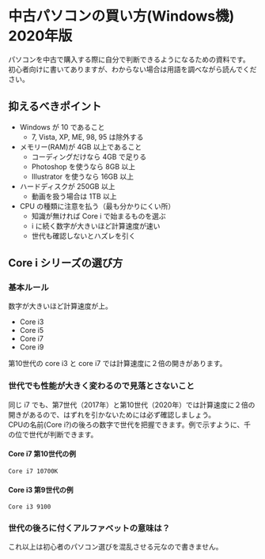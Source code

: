 # 中古パソコンの買い方(Windows機) 2020年版

パソコンを中古で購入する際に自分で判断できるようになるための資料です。  
初心者向けに書いてありますが、わからない場合は用語を調べながら読んでください。

## 抑えるべきポイント
- Windows が 10 であること
  - 7, Vista, XP, ME, 98, 95 は除外する
- メモリー(RAM)が 4GB 以上であること
  - コーディングだけなら 4GB で足りる
  - Photoshop を使うなら 8GB 以上
  - Illustrator を使うなら 16GB 以上
- ハードディスクが 250GB 以上
  - 動画を扱う場合は 1TB 以上
- CPU の種類に注意を払う（最も分かりにくい所）
  - 知識が無ければ Core i で始まるものを選ぶ
  - i に続く数字が大きいほど計算速度が速い
  - 世代も確認しないとハズレを引く

## Core i シリーズの選び方
### 基本ルール
数字が大きいほど計算速度が上。
- Core i3
- Core i5
- Core i7
- Core i9

第10世代の core i3 と core i7 では計算速度に２倍の開きがあります。

### 世代でも性能が大きく変わるので見落とさないこと
同じ i7 でも、第7世代（2017年）と第10世代（2020年）では計算速度に２倍の開きがあるので、はずれを引かないためには必ず確認しましょう。  
CPUの名前(Core i?)の後ろの数字で世代を把握できます。例で示すように、千の位で世代が判断できます。

#### Core i7 第10世代の例
    Core i7 10700K 

#### Core i3 第9世代の例
    Core i3 9100

### 世代の後ろに付くアルファベットの意味は？
これ以上は初心者のパソコン選びを混乱させる元なので書きません。
